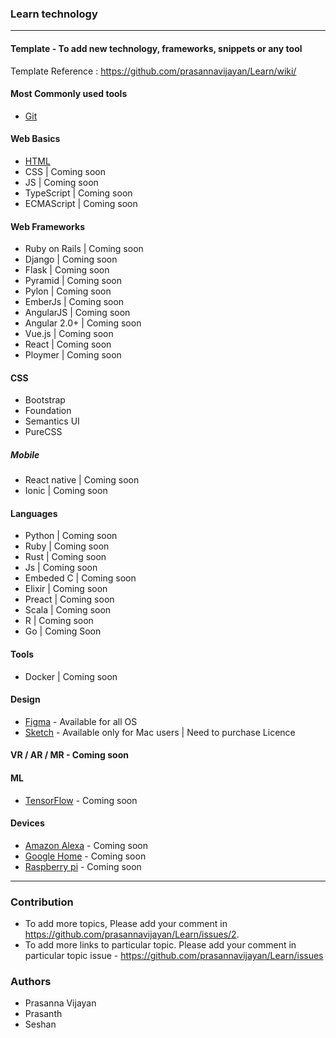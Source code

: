 ### Learn technology
---

#### Template - To add new technology, frameworks, snippets or any tool
Template Reference :  https://github.com/prasannavijayan/Learn/wiki/

#### Most Commonly used tools
- [Git](https://github.com/gdgmadurai/gdgmadurai.github.io/wiki/GIT)

#### Web Basics
- [HTML](https://github.com/prasannavijayan/Learn/wiki/HTML)
- CSS | Coming soon
- JS | Coming soon
- TypeScript | Coming soon
- ECMAScript | Coming soon

#### Web Frameworks
- Ruby on Rails | Coming soon
- Django | Coming soon
- Flask | Coming soon
- Pyramid | Coming soon
- Pylon | Coming soon
- EmberJs | Coming soon
- AngularJS | Coming soon
- Angular 2.0+ | Coming soon
- Vue.js | Coming soon
- React | Coming soon
- Ploymer | Coming soon

#### CSS
- Bootstrap
- Foundation
- Semantics UI
- PureCSS

##### Mobile
- React native | Coming soon
- Ionic | Coming soon

#### Languages
- Python | Coming soon
- Ruby | Coming soon
- Rust | Coming soon
- Js | Coming soon
- Embeded C | Coming soon
- Elixir | Coming soon
- Preact | Coming soon
- Scala | Coming soon
- R | Coming soon
- Go | Coming Soon

#### Tools
- Docker | Coming soon

#### Design
- [Figma](https://www.figma.com) - Available for all OS
- [Sketch](https://www.sketchapp.com/) - Available only for Mac users | Need to purchase Licence

#### VR / AR / MR - Coming soon

#### ML
- [TensorFlow](https://www.tensorflow.org/) - Coming soon

#### Devices
- [Amazon Alexa](https://developer.amazon.com/alexa) - Coming soon
- [Google Home](https://www.youtube.com/watch?v=2KpLHdAURGo) - Coming soon
- [Raspberry pi](https://www.raspberrypi.org/) - Coming soon


---
### Contribution
 - To add more topics, Please add your comment in https://github.com/prasannavijayan/Learn/issues/2.
 - To add more links to particular topic. Please add your comment in particular topic issue - https://github.com/prasannavijayan/Learn/issues


### Authors
- Prasanna Vijayan
- Prasanth
- Seshan